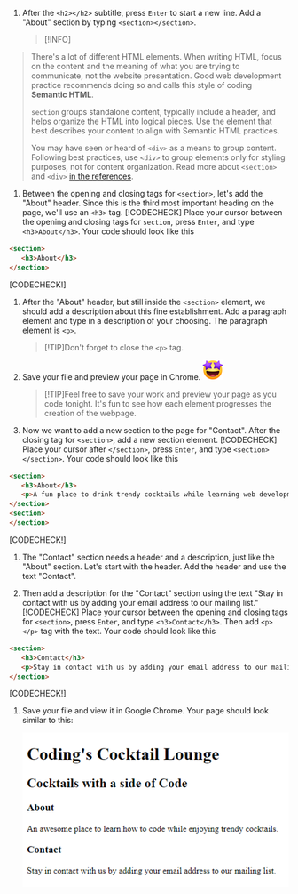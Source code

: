 1. After the `<h2></h2>` subtitle, press `Enter` to start a new line. Add a "About" section by typing `<section></section>`.
   >[!INFO]
>There's a lot of different HTML elements. When writing HTML, focus on the content and the meaning of what you are trying to communicate, not the website presentation. Good web development practice recommends doing so and calls this style of coding **Semantic HTML**.
>
>`section` groups standalone content, typically include a header, and helps organize the HTML into logical pieces. Use the element that best describes your content to align with Semantic HTML practices. 
>
>You may have seen or heard of `<div>` as a means to group content. Following best practices, use `<div>` to group elements only for styling purposes, not for content organization. Read more about `<section>` and `<div>` [in the references](./?id=cloud-ide). 

1. Between the opening and closing tags for `<section>`, let's add the "About" header. Since this is the third most important heading on the page, we'll use an `<h3>` tag.
   [!CODECHECK]
Place your cursor between the opening and closing tags for `section`, press `Enter`, and type `<h3>About</h3>`. Your code should look like this
```html
<section>
   <h3>About</h3>
</section>
```
[CODECHECK!]

1. After the "About" header, but still inside the `<section>` element, we should add a description about this fine establishment. Add a paragraph element and type in a description of your choosing. The paragraph element is `<p>`. 
   >[!TIP]Don't forget to close the `<p>` tag.

1. Save your file and preview your page in Chrome. ![](../../images/emojis/star-eyes.png) 
   >[!TIP]Feel free to save your work and preview your page as you code tonight. It's fun to see how each element progresses the creation of the webpage.

1. Now we want to add a new section to the page for "Contact". After the closing tag for `<section>`, add a new section element.
   [!CODECHECK]
Place your cursor after `</section>`, press `Enter`, and type `<section></section>`. Your code should look like this
```html
<section>
   <h3>About</h3>
   <p>A fun place to drink trendy cocktails while learning web development</p>
</section>
<section>
</section>
```
[CODECHECK!]

1. The "Contact" section needs a header and a description, just like the "About" section. Let's start with the header. Add the header and use the text "Contact".

1. Then add a description for the "Contact" section using the text 
   "Stay in contact with us by adding your email address to our mailing list."
   [!CODECHECK]
Place your cursor between the opening and closing tags for `<section>`, press `Enter`, and type `<h3>Contact</h3>`. Then add `<p></p>` tag with the text. Your code should look like this
```html
<section>
   <h3>Contact</h3>
   <p>Stay in contact with us by adding your email address to our mailing list.</p>
</section>
```
[CODECHECK!]

1. Save your file and view it in Google Chrome. Your page should look similar to this:
   
   ![](images/headersSectionsEnd.png ':class=image-border')
